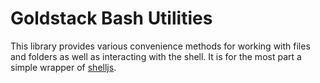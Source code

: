 # Goldstack Bash Utilities

This library provides various convenience methods for working with files and folders as well as interacting with the shell. It is for the most part a simple wrapper of [shelljs](https://www.npmjs.com/package/shelljs).